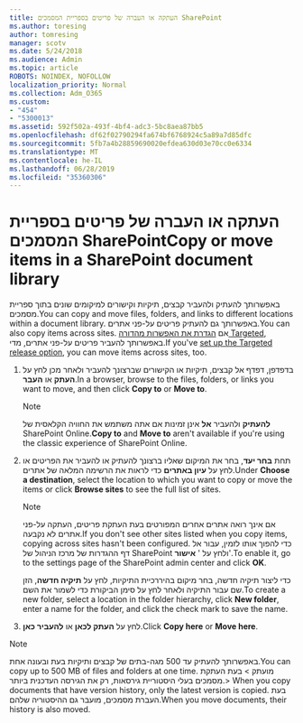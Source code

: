 ```yaml
---
title: העתקה או העברה של פריטים בספריית המסמכים SharePoint
ms.author: toresing
author: tomresing
manager: scotv
ms.date: 5/24/2018
ms.audience: Admin
ms.topic: article
ROBOTS: NOINDEX, NOFOLLOW
localization_priority: Normal
ms.collection: Adm_O365
ms.custom:
- "454"
- "5300013"
ms.assetid: 592f502a-493f-4bf4-adc3-5bc8aea87bb5
ms.openlocfilehash: df62f02790294fa674bf6768924c5a89a7d85dfc
ms.sourcegitcommit: 5fb7a4b28859690020efdea630d03e70cc0e6334
ms.translationtype: MT
ms.contentlocale: he-IL
ms.lasthandoff: 06/28/2019
ms.locfileid: "35360306"
---
```

# <a name="copy-or-move-items-in-a-sharepoint-document-library"></a><span data-ttu-id="230fc-102">העתקה או העברה של פריטים בספריית המסמכים SharePoint</span><span class="sxs-lookup"><span data-stu-id="230fc-102">Copy or move items in a SharePoint document library</span></span>

<span data-ttu-id="230fc-103">באפשרותך להעתיק ולהעביר קבצים, תיקיות וקישורים למיקומים שונים בתוך ספריית מסמכים.</span><span class="sxs-lookup"><span data-stu-id="230fc-103">You can copy and move files, folders, and links to different locations within a document library.</span></span> <span data-ttu-id="230fc-104">באפשרותך גם להעתיק פריטים על-פני אתרים.</span><span class="sxs-lookup"><span data-stu-id="230fc-104">You can also copy items across sites.</span></span> <span data-ttu-id="230fc-105">אם [הגדרת את האפשרות מהדורה Targeted](https://go.microsoft.com/fwlink/?linkid=622980), באפשרותך להעביר פריטים על-פני אתרים, מדי.</span><span class="sxs-lookup"><span data-stu-id="230fc-105">If you've [set up the Targeted release option](https://go.microsoft.com/fwlink/?linkid=622980), you can move items across sites, too.</span></span>
  
1. <span data-ttu-id="230fc-106">בדפדפן, דפדף אל קבצים, תיקיות או הקישורים שברצונך להעביר ולאחר מכן לחץ על **העתק** או **העבר**.</span><span class="sxs-lookup"><span data-stu-id="230fc-106">In a browser, browse to the files, folders, or links you want to move, and then click **Copy to** or **Move to**.</span></span>

    > [!NOTE]
    > <span data-ttu-id="230fc-107">**להעתיק** ולהעביר **אל** אינן זמינות אם אתה משתמש את החוויה הקלאסית של SharePoint Online.</span><span class="sxs-lookup"><span data-stu-id="230fc-107">**Copy to** and **Move to** aren't available if you're using the classic experience of SharePoint Online.</span></span>
  
2. <span data-ttu-id="230fc-108">תחת **בחר יעד**, בחר את המיקום שאליו ברצונך להעתיק או להעביר את הפריטים או לחץ על **עיון באתרים** כדי לראות את הרשימה המלאה של אתרים.</span><span class="sxs-lookup"><span data-stu-id="230fc-108">Under **Choose a destination**, select the location to which you want to copy or move the items or click **Browse sites** to see the full list of sites.</span></span>

    > [!NOTE]
    > <span data-ttu-id="230fc-109">אם אינך רואה אתרים אחרים המפורטים בעת העתקת פריטים, העתקה על-פני אתרים לא נקבעה.</span><span class="sxs-lookup"><span data-stu-id="230fc-109">If you don't see other sites listed when you copy items, copying across sites hasn't been configured.</span></span> <span data-ttu-id="230fc-110">כדי להפוך אותו לזמין, עבור אל דף ההגדרות של מרכז הניהול של SharePoint ולחץ על ' **אישור**'.</span><span class="sxs-lookup"><span data-stu-id="230fc-110">To enable it, go to the settings page of the SharePoint admin center and click **OK**.</span></span>
  
    <span data-ttu-id="230fc-111">כדי ליצור תיקיה חדשה, בחר מיקום בהיררכיית התיקיות, לחץ על **תיקיה חדשה**, הזן שם עבור התיקיה ולאחר לחץ על סימן הביקורת כדי לשמור את השם.</span><span class="sxs-lookup"><span data-stu-id="230fc-111">To create a new folder, select a location in the folder hierarchy, click **New folder**, enter a name for the folder, and click the check mark to save the name.</span></span>

3. <span data-ttu-id="230fc-112">לחץ על **העתק לכאן** או **להעביר כאן**.</span><span class="sxs-lookup"><span data-stu-id="230fc-112">Click **Copy here** or **Move here**.</span></span>

> [!NOTE]
> <span data-ttu-id="230fc-113">באפשרותך להעתיק עד 500 מגה-בתים של קבצים ותיקיות בעת ובעונה אחת.</span><span class="sxs-lookup"><span data-stu-id="230fc-113">You can copy up to 500 MB of files and folders at one time.</span></span> <span data-ttu-id="230fc-114">מועתק > בעת העתקת מסמכים בעלי היסטוריית גירסאות, רק את הגירסה העדכנית ביותר.</span><span class="sxs-lookup"><span data-stu-id="230fc-114">>  When you copy documents that have version history, only the latest version is copied.</span></span> <span data-ttu-id="230fc-115">בעת העברת מסמכים, מועבר גם ההיסטוריה שלהם.</span><span class="sxs-lookup"><span data-stu-id="230fc-115">When you move documents, their history is also moved.</span></span>
  